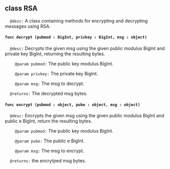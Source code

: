 ## class RSA

&nbsp;&nbsp;&nbsp;&nbsp;```@desc:``` A class containing methods for encrypting and decrypting messages using RSA.

#### ```func decrypt (pubmod : BigInt, privkey : BigInt, msg : object)```

&nbsp;&nbsp;&nbsp;&nbsp;```@desc:``` Decrypts the given msg using the given public modulus BigInt and private key BigInt, returning the resulting bytes.

&nbsp;&nbsp;&nbsp;&nbsp;&nbsp;&nbsp;&nbsp;&nbsp;```@param pubmod:``` The public key modulus BigInt.

&nbsp;&nbsp;&nbsp;&nbsp;&nbsp;&nbsp;&nbsp;&nbsp;```@param privkey:``` The private key BigInt.

&nbsp;&nbsp;&nbsp;&nbsp;&nbsp;&nbsp;&nbsp;&nbsp;```@param msg:``` The msg to decrypt.

&nbsp;&nbsp;&nbsp;&nbsp;```@returns:``` The decrypted msg bytes.

#### ```func encrypt (pubmod : object, pube : object, msg : object)```

&nbsp;&nbsp;&nbsp;&nbsp;```@desc:``` Encrypts the given msg using the given public modulus BigInt and public e BigInt, return the resulting bytes.

&nbsp;&nbsp;&nbsp;&nbsp;&nbsp;&nbsp;&nbsp;&nbsp;```@param pubmod:``` The public key modulus BigInt.

&nbsp;&nbsp;&nbsp;&nbsp;&nbsp;&nbsp;&nbsp;&nbsp;```@param pube:``` The public e BigInt.

&nbsp;&nbsp;&nbsp;&nbsp;&nbsp;&nbsp;&nbsp;&nbsp;```@param msg:``` The msg to encrypt.

&nbsp;&nbsp;&nbsp;&nbsp;```@returns:``` the encrytped msg bytes.

